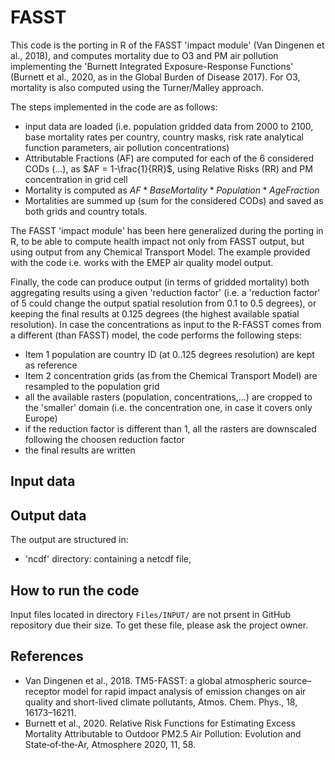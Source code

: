 # FASST #
This code is the porting in R of the FASST 'impact module' (Van Dingenen et al., 2018), and computes mortality due to O3 and PM air pollution implementing the 'Burnett Integrated Exposure-Response Functions' (Burnett et al., 2020, as in the Global Burden of Disease 2017). For O3, mortality is also computed using the Turner/Malley approach.  

The steps implemented in the code are as follows:

* input data are loaded (i.e. population gridded data from 2000 to 2100, base mortality rates per country, country masks, risk rate analytical function parameters, air pollution concentrations)
* Attributable Fractions (AF) are computed for each of the 6 considered CODs (...), as $AF = 1-\frac{1}{RR}$, using Relative Risks (RR) and PM concentration in grid cell
* Mortality is computed as $AF * BaseMortality * Population * AgeFraction$
* Mortalities are summed up (sum for the considered CODs) and saved as both grids and country totals.

The FASST 'impact module' has been here generalized during the porting in R, to be able to compute health impact not only from FASST output, but using output from any Chemical Transport Model. The example provided with the code i.e. works with the EMEP air quality model output.  

Finally, the code can produce output (in terms of gridded mortality) both aggregating results using a given 'reduction factor' (i.e. a 'reduction factor' of 5 could change the output spatial resolution from 0.1 to 0.5 degrees), or keeping the final results at 0.125 degrees (the highest available spatial resolution). 
In case the concentrations as input to the R-FASST comes from a different (than FASST) model, the code performs the following steps:

* Item 1 population are country ID (at 0..125 degrees resolution) are kept as reference
* Item 2 concentration grids (as from the Chemical Transport Model) are resampled to the population grid
* all the available rasters (population, concentrations,...) are cropped to the 'smaller' domain (i.e. the concentration one, in case it covers only Europe)
* if the reduction factor is different than 1, all the rasters are downscaled following the choosen reduction factor
* the final results are written


    



## Input data ##

## Output data ##
The output are structured in:
* 'ncdf' directory: containing a netcdf file, 

## How to run the code ##
Input files located in directory `Files/INPUT/` are not prsent in GitHub repository due their size.
To get these file, please ask the project owner.

## References ##
* Van Dingenen et al., 2018. TM5-FASST: a global atmospheric source–receptor  model for rapid impact analysis of emission changes  on air quality and short-lived climate pollutants, Atmos. Chem. Phys., 18, 16173–16211.
* Burnett et al., 2020. Relative Risk Functions for Estimating Excess Mortality Attributable to Outdoor PM2.5 Air Pollution: Evolution and State‐of‐the‐Ar, Atmosphere 2020, 11, 58.
